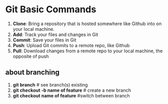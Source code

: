# Git Basic Commands
1. **Clone**: Bring a repository that is hosted somewhere like Github into on your local machine.
2. **Add**: Track your files and changes in Git
3. **Commit**: Save your files in Git
4. **Push**: Upload Git commits to a remote repo, like Github
5. **Pull**: Download changes from a remote repo to your local machine, the opposite of push

## about branching
   1. **git branch** # see branch(s) existing
   2. **git checkout -b name of feature** # create a new branch
   3.  **git checkout name of feature** #switch between branch
